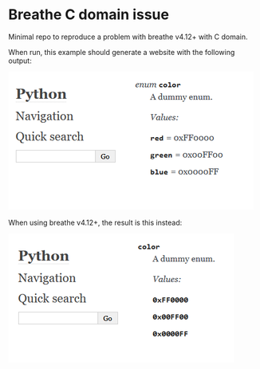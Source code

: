 Breathe C domain issue
======================

Minimal repo to reproduce a problem with breathe v4.12+ with C domain.

When run, this example should generate a website with the following output:

![good_result](good_result.png)

When using breathe v4.12+, the result is this instead:

![bad_result](bad_result.png)